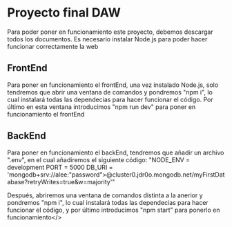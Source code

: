 <h1>Proyecto final DAW</h1>
<p>Para poder poner en funcionamiento este proyecto, debemos descargar todos los documentos. Es necesario instalar Node.js para poder hacer funcionar correctamente la web</p>

<h2>FrontEnd</h2>
<p>Para poner en funcionamiento el frontEnd, una vez instalado Node.js, solo tendremos que abrir una ventana de comandos y pondremos "npm i", lo cual instalará todas las dependecias para hacer funcionar el código. Por último en esta ventana introducimos "npm run dev" para poner en funcionamiento el frontEnd</p>

<h2>BackEnd</h2>
<p>Para poner en funcionamiento el backEnd, tendremos que añadir un archivo ".env", en el cual añadiremos el siguiente código: 
    "NODE_ENV = development
    PORT = 5000
    DB_URI = 'mongodb+srv://alee:"password">@cluster0.jdr0o.mongodb.net/myFirstDatabase?retryWrites=true&w=majority'"
  
Después, abriremos una ventana de comandos distinta a la anerior y pondremos "npm i", lo cual instalará todas las dependecias para hacer funcionar el código, y por último introducimos "npm start" para ponerlo en funcionamiento</>
